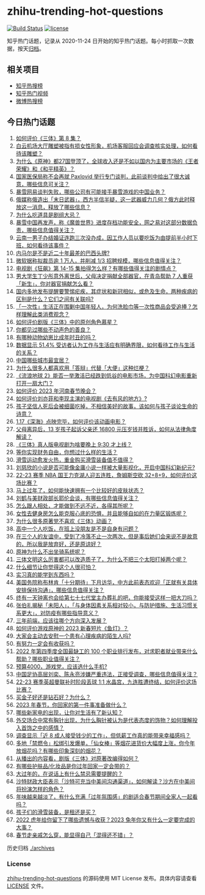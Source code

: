 # zhihu-trending-hot-questions

[![Build Status](https://github.com/justjavac/zhihu-trending-hot-questions/workflows/ci/badge.svg?branch=master)](https://github.com/justjavac/zhihu-trending-hot-questions/actions)
[![license](https://img.shields.io/github/license/justjavac/zhihu-trending-hot-questions)](https://github.com/justjavac/zhihu-trending-hot-questions/blob/master/LICENSE)

知乎热门话题，记录从 2020-11-24
日开始的知乎热门话题。每小时抓取一次数据，按天[归档](./archives)。

## 相关项目

- [知乎热搜榜](https://github.com/justjavac/zhihu-trending-top-search)
- [知乎热门视频](https://github.com/justjavac/zhihu-trending-hot-video)
- [微博热搜榜](https://github.com/justjavac/weibo-trending-hot-search)

## 今日热门话题

<!-- BEGIN -->
<!-- 最后更新时间 Fri Jan 20 2023 02:07:05 GMT+0800 (China Standard Time) -->

1. [如何评价《三体》第 8 集？](https://www.zhihu.com/question/579254626)
1. [白云机场大厅雕塑被指有损女性形象，机场客服回应会调查核实处理，如何看待该雕塑？](https://www.zhihu.com/question/579403253)
1. [为什么《原神》都27国登顶了，全球收入还是不如以国内为主要市场的《王者荣耀》和《和平精英》？](https://www.zhihu.com/question/579334271)
1. [国家医保局称不会再就 Paxlovid 举行专门谈判，此前谈判中给出了很大诚意，哪些信息可关注？](https://www.zhihu.com/question/579453750)
1. [暴雪网易谈判失败，哪些公司有可能接手暴雪游戏的中国业务？](https://www.zhihu.com/question/579404067)
1. [俄媒称俄造出「末日武器」，西方半信半疑，这一武器威力几何？俄方此时释放这一消息，释放了哪些信息？](https://www.zhihu.com/question/579378057)
1. [为什么吃道具是剧组大忌？](https://www.zhihu.com/question/47907880)
1. [暴雪中国再发声，称《魔兽世界》进度存档功能安全，网之易对这部分数据负责，哪些信息值得关注？](https://www.zhihu.com/question/579615063)
1. [云南一男子办结婚证连跑三次没办成，因工作人员以要吃饭为由提前半小时下班，如何看待该事件？](https://www.zhihu.com/question/579343400)
1. [内马尔是不是近二十年最差的巴西头牌?](https://www.zhihu.com/question/579022285)
1. [微软据称拟裁员逾 1 万人，并削减 1/3 招聘规模，哪些信息值得关注？](https://www.zhihu.com/question/579319650)
1. [电视剧《狂飙》第 14-15 集拍得怎么样？有哪些值得关注的剧情点？](https://www.zhihu.com/question/579625609)
1. [男大学生丁少彤意外离世后，父母决定捐献全部器官，在青岛帮助 7 人重获「新生」，你对器官捐献怎么看？](https://www.zhihu.com/question/579242177)
1. [国内多地发布提醒要警惕疟疾，其症状和新冠相似，或危及生命，两种疾病的区别是什么？它们之间有关联吗?](https://www.zhihu.com/question/579378162)
1. [「一次性」生活正在围剿中国年轻人，为何洗脸巾等一次性商品会受追捧？怎样理解此类消费观念？](https://www.zhihu.com/question/579603503)
1. [如何评价剧版《三体》中的原创角色慕星？](https://www.zhihu.com/question/579086916)
1. [你都见过哪些不动声色的善良？](https://www.zhihu.com/question/537980991)
1. [有哪种动物幼崽比成年时丑的吗？](https://www.zhihu.com/question/579030261)
1. [数据显示 51.4% 受访者认为工作与生活应有明确界限，如何看待工作与生活的关系？](https://www.zhihu.com/question/579610664)
1. [中国哪些城市最宜居？](https://www.zhihu.com/question/53421801)
1. [为什么很多人都喜欢用「答辩」代替「大便」这种烂梗？](https://www.zhihu.com/question/579004309)
1. [《流浪地球 2》能否一举激活已经跌到低谷的电影市场，为中国科幻电影重新打开一扇大门？](https://www.zhihu.com/question/579247002)
1. [如何评价 2023 年河南春节晚会？](https://www.zhihu.com/question/579627291)
1. [如何评价刘亦菲和李现主演的电视剧《去有风的地方》?](https://www.zhihu.com/question/578496724)
1. [孩子坚信人死后会被细菌吃掉，不相信美好的故事，该如何与孩子谈论生命的诗意？](https://www.zhihu.com/question/522395204)
1. [1.17《深海》点映完毕，如何评价该动画电影？](https://www.zhihu.com/question/579280569)
1. [父母离异后，13 岁孩子起诉父亲还 16800 元压岁钱并胜诉，如何从法律角度解读？](https://www.zhihu.com/question/579526428)
1. [《三体》真人版电视剧为啥要晚上 9:30 才上线？](https://www.zhihu.com/question/579006748)
1. [等你实现财务自由，你想过什么样的生活？](https://www.zhihu.com/question/575468021)
1. [滑雪运动愈发火热，重金购买滑雪装备值不值得？](https://www.zhihu.com/question/576970681)
1. [刘慈欣的小说是否可能像金庸小说一样被大量影视化，开启中国科幻新纪元?](https://www.zhihu.com/question/576789381)
1. [22-23 赛季 NBA 国王力克湖人迎五连胜，詹姆斯空砍 32+8+9，如何评价这场比赛？](https://www.zhihu.com/question/579548942)
1. [马上过年了，如何能快速拥有一个比较好的皮肤状态？](https://www.zhihu.com/question/577695276)
1. [刘鹤与美财政部长耶伦会谈，有哪些信息值得关注？](https://www.zhihu.com/question/579479471)
1. [怎么跟人相处，才能做到不远不近，各得其所呢？](https://www.zhihu.com/question/23593694)
1. [女性去健身房怎么能克服心底的恐惧，并且能够自如的在力量区锻炼呢？](https://www.zhihu.com/question/577699095)
1. [为什么很多原著党不喜欢《三体》动画？](https://www.zhihu.com/question/572156173)
1. [高中一个人吃饭，在班上没朋友是不是自身有问题？](https://www.zhihu.com/question/579024149)
1. [在三个人的友谊中，受到了冷落不止一次两次，但是事后她们会来说不是故意的，所以我是放弃好，还是原谅好？](https://www.zhihu.com/question/569614487)
1. [原神为什么不出坐骑系统呢？](https://www.zhihu.com/question/530344939)
1. [三体文明这么厉害都可以改造质子了，为什么不把三个太阳打掉两个呢？](https://www.zhihu.com/question/579195668)
1. [什么细节让你觉得这个人很可怕？](https://www.zhihu.com/question/58826077)
1. [实习真的能学到东西吗？](https://www.zhihu.com/question/548905025)
1. [美国务院称布林肯「十分期待」下月访华，中方此前表态欢迎「正就有关具体安排保持沟通」，哪些信息值得关注？](https://www.zhihu.com/question/579542828)
1. [终有一天钟离也会给第七十七代堂主办葬礼的吧，你能接受这样一把大刀吗？](https://www.zhihu.com/question/563489951)
1. [张伯礼揭秘「未阳人」，「与身体因素关系相对较小，与防护措施、生活习惯关系更大」，对防疫有哪些指导意义？](https://www.zhihu.com/question/579337159)
1. [三年前端，应该往哪个方向深入发展？](https://www.zhihu.com/question/520908622)
1. [如何评价游戏原神的 2023 新春短片《鱼灯》？](https://www.zhihu.com/question/579623120)
1. [大家会主动去安慰一个患有心理疾病的陌生人吗?](https://www.zhihu.com/question/579605768)
1. [有努力一定会有收获吗？](https://www.zhihu.com/question/578338101)
1. [2022 年第四季度全国最缺工的 100 个职业排行发布，对求职者就业带来什么帮助？哪些职业值得关注？](https://www.zhihu.com/question/579423382)
1. [预算4000，游戏党，应该选什么手机?](https://www.zhihu.com/question/530900919)
1. [中国足协高层刘奕、陈永亮涉嫌严重违法，正接受调查，哪些信息值得关注？](https://www.zhihu.com/question/579617176)
1. [22-23 赛季英超曼联补时阶段丢球 1:1 水晶宫，九连胜遭终结，如何评价这场比赛？](https://www.zhihu.com/question/579494334)
1. [买金子好还是钻石好？为什么？](https://www.zhihu.com/question/575217227)
1. [2023 年春节，你回家的第一件事准备做什么？](https://www.zhihu.com/question/579082353)
1. [哪些新家电的出现，让你对生活有了新认知？](https://www.zhihu.com/question/553778194)
1. [外交场合中常有胸针出现，为什么胸针被认为是代表态度的饰物？如何理解投入首饰之中的感情？](https://www.zhihu.com/question/577123458)
1. [调查显示「近 8 成人接受钱少的工作」，但低薪工作真的能带来幸福感吗？](https://www.zhihu.com/question/579241893)
1. [多地「禁燃令」松绑引发爆单，「仙女棒」等烟花进货价大幅度上涨，你今年放烟花吗？有哪些印象深刻的烟花？](https://www.zhihu.com/question/579379659)
1. [从播出的内容看，剧版《三体》对原著改编得如何？](https://www.zhihu.com/question/578882995)
1. [有哪些护肤品/化妆品是你过年回家一定会带的？](https://www.zhihu.com/question/577709361)
1. [大过年的，在说话上有什么禁忌需要提醒的？](https://www.zhihu.com/question/579245600)
1. [沙特财政大臣表示「沙特可充当中美间沟通渠道」，如何解读？沙方在中美间将扮演怎样的角色？](https://www.zhihu.com/question/579224332)
1. [年味越来越淡了，有什么充满「过年氛围感」的剧适合春节期间全家人一起看吗？](https://www.zhihu.com/question/579587379)
1. [孩子们的滑雪装备，是租还是买？](https://www.zhihu.com/question/576970321)
1. [2022 虎年给你留下了哪些遗憾与收获？2023 兔年你又有什么一定要完成的大事？](https://www.zhihu.com/question/578840723)
1. [春节走亲戚怎么穿，能显得自己「混得还不错」？](https://www.zhihu.com/question/577127966)

<!-- END -->

历史归档 [./archives](./archives)

### License

[zhihu-trending-hot-questions](https://github.com/justjavac/zhihu-trending-hot-questions)
的源码使用 MIT License 发布。具体内容请查看 [LICENSE](./LICENSE) 文件。
